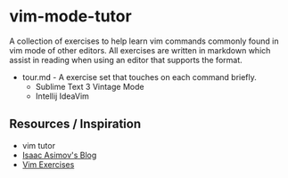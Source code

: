 vim-mode-tutor
==============

A collection of exercises to help learn vim commands commonly found in vim mode of other editors.  All exercises are written in markdown which assist in reading when using an editor that supports the format.

* tour.md - A exercise set that touches on each command briefly.
	* Sublime Text 3 Vintage Mode
	* Intellij IdeaVim

Resources / Inspiration
-----------------------
* vim tutor
* [Isaac Asimov's Blog](http://blog.interlinked.org/tutorials/vim_tutorial.html)
* [Vim Exercises](https://github.com/skilldrick/vim-exercises)
